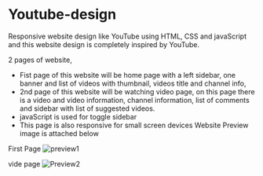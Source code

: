 # Youtube-design

Responsive website design like YouTube using HTML, CSS and javaScript and this website design is completely inspired by YouTube.

2 pages of website,
-  Fist page of this website will be home page with a left sidebar, one banner and list of videos with thumbnail, videos title and channel info,
-  2nd page of this website will be watching video page, on this page there is a video and video information, channel information, list of comments and sidebar with list of suggested videos.
-  javaScript is used for toggle sidebar
-  This page is also responsive for small screen devices
 Website Preview image is attached below

First Page
![preview1](https://user-images.githubusercontent.com/85095015/160989875-e085219a-7d9e-4651-b30c-53285420932f.jpg)

vide page
![Preview2](https://user-images.githubusercontent.com/85095015/160990393-19238d42-c1e4-4eac-9166-244ec123d462.jpg)
